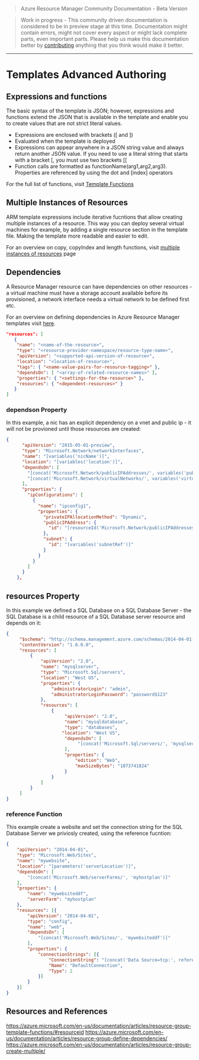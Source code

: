 > Azure Resource Manager Community Documentation - Beta Version

> Work in progress - This community driven documentation is considered to be in preview stage at this time. Documentation might contain errors, might not cover every aspect or might lack complete parts, even important parts. Please help us make this documentation better by [contributing](CONTRIBUTING.md) anything that you think would make it better.


---

# Templates Advanced Authoring

## Expressions and functions
The basic syntax of the template is JSON; however, expressions and functions extend the JSON that is available in the template and enable you to create values that are not strict literal values.
* Expressions are enclosed with brackets ([ and ])
* Evaluated when the template is deployed
* Expressions can appear anywhere in a JSON string value and always return another JSON value. If you need to use a literal string that starts with a bracket [, you must use two brackets [[
* Function calls are formatted as functionName(arg1,arg2,arg3). Properties are referenced by using the dot and [index] operators

For the full list of functions, visit [Template Functions](https://azure.microsoft.com/en-us/documentation/articles/resource-group-template-functions/)

## Multiple Instances of Resources
ARM template expressions include iterative fucntions that allow creating multiple instances of a resource. This way you can deploy several virtual machines for example, by adding a single resource section in the template file. Making the template more readable and easier to edit.

For an overview on copy, copyIndex and length functions, visit [multiple instances of resources](https://azure.microsoft.com/en-us/documentation/articles/resource-group-create-multiple/) page

## Dependencies 
A Resource Manager resource can have dependencies on other resources - a virtual machine must have a storage account available before its provisioned, a network interface needs a virtual network to be defined first etc.

For an overview on defining dependencies in Azure Resource Manager templates visit [here](https://azure.microsoft.com/en-us/documentation/articles/resource-group-define-dependencies/).

```json
"resources": [
   {
    "name": "<name-of-the-resource>",
    "type": "<resource-provider-namespace/resource-type-name>",
    "apiVersion": "<supported-api-version-of-resource>",
    "location": "<location-of-resource>",
    "tags": { "<name-value-pairs-for-resource-tagging>" },
    "dependsOn": [ "<array-of-related-resource-names>" ],
    "properties": { "<settings-for-the-resource>" },
    "resources": { "<dependent-resources>" }
   }
]
```
### dependson Property
In this example, a nic has an explicit dependency on a vnet and public ip - it will not be provioned until those resources are created:
```json
{
      "apiVersion": "2015-05-01-preview",
      "type": "Microsoft.Network/networkInterfaces",
      "name": "[variables('nicName')]",
      "location": "[variables('location')]",
      "dependsOn": [
        "[concat('Microsoft.Network/publicIPAddresses/', variables('publicIPAddressName'))]",
        "[concat('Microsoft.Network/virtualNetworks/', variables('virtualNetworkName'))]"
      ],
      "properties": {
        "ipConfigurations": [
          {
            "name": "ipconfig1",
            "properties": {
              "privateIPAllocationMethod": "Dynamic",
              "publicIPAddress": {
                "id": "[resourceId('Microsoft.Network/publicIPAddresses',variables('publicIPAddressName'))]"
              },
              "subnet": {
                "id": "[variables('subnetRef')]"
              }
            }
          }
        ]
      }
    },
```
## resources Property
In this example we defined a SQL Database on a SQL Database Server - the SQL Database is a child resource of a SQL Database server resource and depends on it:
```json
{
     "$schema": "http://schema.management.azure.com/schemas/2014-04-01-preview/deploymentTemplate.json#",
     "contentVersion": "1.0.0.0",
     "resources": [
         {
             "apiVersion": "2.0",
             "name": "mysqlserver",
             "type": "Microsoft.Sql/servers",
             "location": "West US",
             "properties": {
                 "administratorLogin": "admin",
                 "administratorLoginPassword": "password$123"
             },
             "resources": [
                 {
                      "apiVersion": "2.0",
                      "name": "mysqldatabase",
                      "type": "databases",
                     "location": "West US",
                      "dependsOn": [
                           "[concat('Microsoft.Sql/servers/', 'mysqlserver')]"
                      ],
                      "properties": {
                          "edition": "Web",
                          "maxSizeBytes": "1073741824"
                      }
                 }
             ]
         }
     ]
}
```

### reference Function
This example create a website and set the connection string for the SQL Database Server we priviosly created, using the reference fucntion:
```json
{
    "apiVersion": "2014-04-01",
    "type": "Microsoft.Web/Sites",
    "name": "mywebsite",
    "location": "[parameters('serverLocation')]",
    "dependsOn": [
        "[concat('Microsoft.Web/serverFarms/', 'myhostplan')]"
    ],
    "properties": {
        "name": "mywebsiteddf",
        "serverFarm": "myhostplan"
    },
    "resources": [{
        "apiVersion": "2014-04-01",
        "type": "config",
        "name": "web",
        "dependsOn": [
            "[concat('Microsoft.Web/Sites/', 'mywebsiteddf')]"
        ],
        "properties": {
            "connectionStrings": [{
                "ConnectionString": "[concat('Data Source=tcp:', reference(concat('Microsoft.Sql/servers/', variables('serverName'))).fullyQualifiedDomainName, ',1433;Initial Catalog=mytestdatabase;User Id=admin@', variables('serverName'), ';Password=', parameters('adminPassword'), ';')]",
                "Name": "DefaultConnection",
                "Type": 2
            }]
        }
    }]
}
```

## Resources and References
https://azure.microsoft.com/en-us/documentation/articles/resource-group-template-functions/#resourceid
https://azure.microsoft.com/en-us/documentation/articles/resource-group-define-dependencies/
https://azure.microsoft.com/en-us/documentation/articles/resource-group-create-multiple/



